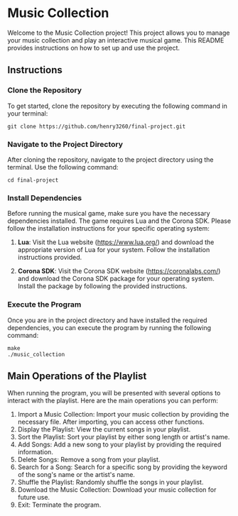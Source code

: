 # Music Collection

Welcome to the Music Collection project! This project allows you to manage your music collection and play an interactive musical game. This README provides instructions on how to set up and use the project.

## Instructions

### Clone the Repository

To get started, clone the repository by executing the following command in your terminal:

```
git clone https://github.com/henry3260/final-project.git
```

### Navigate to the Project Directory

After cloning the repository, navigate to the project directory using the terminal. Use the following command:

```
cd final-project
```

### Install Dependencies

Before running the musical game, make sure you have the necessary dependencies installed. The game requires Lua and the Corona SDK. Please follow the installation instructions for your specific operating system:

1. **Lua**: Visit the Lua website (https://www.lua.org/) and download the appropriate version of Lua for your system. Follow the installation instructions provided.

2. **Corona SDK**: Visit the Corona SDK website (https://coronalabs.com/) and download the Corona SDK package for your operating system. Install the package by following the provided instructions.

### Execute the Program

Once you are in the project directory and have installed the required dependencies, you can execute the program by running the following command:

```
make
./music_collection
```

## Main Operations of the Playlist

When running the program, you will be presented with several options to interact with the playlist. Here are the main operations you can perform:

1. Import a Music Collection: Import your music collection by providing the necessary file. After importing, you can access other functions.
2. Display the Playlist: View the current songs in your playlist.
3. Sort the Playlist: Sort your playlist by either song length or artist's name.
4. Add Songs: Add a new song to your playlist by providing the required information.
5. Delete Songs: Remove a song from your playlist.
6. Search for a Song: Search for a specific song by providing the keyword of the song's name or the artist's name.
7. Shuffle the Playlist: Randomly shuffle the songs in your playlist.
8. Download the Music Collection: Download your music collection for future use.
9. Exit: Terminate the program.

